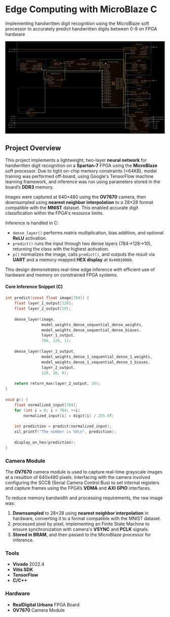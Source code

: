 # Edge Computing with MicroBlaze C

Implementing handwritten digit recognition using the MicroBlaze soft processor to accurately predict handwritten digits between 0-9 on FPGA hardware

![MicroBlaze Block Diagram](https://github.com/ved-tiwari/fpga_digit_recognition/blob/main/Docs/download.png)

## Project Overview

This project implements a lightweight, two-layer **neural network** for handwritten digit recognition on a **Spartan-7** FPGA using the **MicroBlaze** soft processor. Due to tight on-chip memory constraints (<64KB), model training was performed off-board, using Google's TensorFlow machine learning framework, and inference was run using parameters stored in the board’s **DDR3** memory.

Images were captured at 640×480 using the **OV7670** camera, then downsampled using **nearest neighbor interpolation** to a 28×28 format compatible with the **MNIST** dataset. This enabled accurate digit classification within the FPGA's resource limits.

Inference is handled in C:
- `dense_layer()` performs matrix multiplication, bias addition, and optional **ReLU** activation.  
- `predict()` runs the input through two dense layers (784→128→10), returning the class with the highest activation.  
- `p()` normalizes the image, calls `predict()`, and outputs the result via **UART** and a memory-mapped **HEX display** at `0x40010000`.

This design demonstrates real-time edge inference with efficient use of hardware and memory on constrained FPGA systems.

#### Core Inference Snippet (C)

```c
int predict(const float image[784]) {
    float layer_1_output[128];
    float layer_2_output[10];

    dense_layer(image,
                model_weights_dense_sequential_dense_weights,
                model_weights_dense_sequential_dense_biases,
                layer_1_output,
                784, 128, 1);

    dense_layer(layer_1_output,
                model_weights_dense_1_sequential_dense_1_weights,
                model_weights_dense_1_sequential_dense_1_biases,
                layer_2_output,
                128, 10, 0);

    return return_max(layer_2_output, 10);
}

void p() {
    float normalized_input[784];
    for (int i = 0; i < 784; ++i)
        normalized_input[i] = digit[i] / 255.0f;

    int prediction = predict(normalized_input);
    xil_printf("The number is %d\n", prediction);

    display_on_hex(prediction);
}
```
### Camera Module
The **OV7670** camera module is used to capture real-time grayscale images at a resultion of 640x480 pixels. Interfacing with the camera involved configuring the SCCB (Serial Camera Control Bus) to set internal registers and capture frames using the FPGA’s **VDMA** and **AXI GPIO** interfaces.

To reduce memory bandwidth and processing requirements, the raw image was:

1. **Downsampled** to 28×28 using **nearest neighbor interpolation** in hardware, converting it to a format compatible with the MNIST dataset.
2. processed pixel by pixel, implementing an Finite State Machine to ensure synchronization with camera's **VSYNC** and **PCLK** signals.
3. **Stored in BRAM**, and then passed to the MicroBlaze processor for inference.

### Tools
- **Vivado** 2022.4
- **Vitis SDK**
- **TensorFlow**
- **C/C++**

### Hardware
- **RealDigital Urbana** FPGA Board  
- **OV7670** Camera Module

